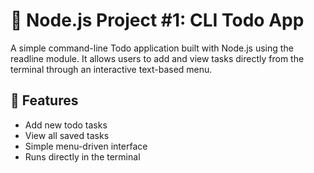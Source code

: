 # 📝 Node.js Project #1: CLI Todo App

A simple command-line Todo application built with Node.js using the readline module. It allows users to add and view tasks directly from the terminal through an interactive text-based menu.

## 🚀 Features
- Add new todo tasks
- View all saved tasks
- Simple menu-driven interface
- Runs directly in the terminal

